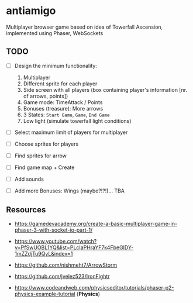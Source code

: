 # antiamigo

Multiplayer browser game based on idea of Towerfall Ascension, implemented using Phaser, WebSockets

## TODO

- [ ] Design the minimum functionality:

  1. Multiplayer
  2. Different sprite for each player
  3. Side screen with all players (box containing player's information [nr. of arrows, points])
  4. Game mode: TimeAttack / Points
  5. Bonuses (treasure): More arrows
  6. 3 States: `Start Game`, `Game`, `End Game`
  7. Low light (simulate towerfall light conditions)

- [ ] Select maximum limit of players for multiplayer
- [ ] Choose sprites for players
- [ ] Find sprites for arrow
- [ ] Find game map + Create
- [ ] Add sounds
- [ ] Add more Bonuses: Wings (maybe?!?!)... TBA

## Resources

- https://gamedevacademy.org/create-a-basic-multiplayer-game-in-phaser-3-with-socket-io-part-1/
- https://www.youtube.com/watch?v=PfSwUOBL1YQ&list=PLcIaPHraYF7k4FbeGIDY-1mZZdjTu9QyL&index=1
- https://github.com/nishmeht7/ArrowStorm
- https://github.com/jvelez523/IronFightr

- https://www.codeandweb.com/physicseditor/tutorials/phaser-p2-physics-example-tutorial (**Physics**)
